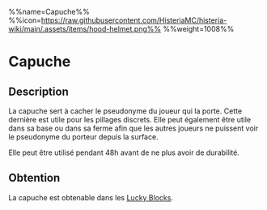 %%name=Capuche%%
%%icon=https://raw.githubusercontent.com/HisteriaMC/histeria-wiki/main/.assets/items/hood-helmet.png%%
%%weight=1008%%

# Capuche

## Description
La capuche sert à cacher le pseudonyme du joueur qui la porte. Cette dernière est utile pour les pillages discrets.
Elle peut également être utile dans sa base ou dans sa ferme afin que les autres joueurs ne puissent voir le pseudonyme du porteur depuis la surface.

Elle peut être utilisé pendant 48h avant de ne plus avoir de durabilité.

## Obtention
La capuche est obtenable dans les [Lucky Blocks](https://histeria.fr/wiki/3-1-utilitaire-principal/lucky-block).
